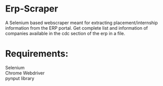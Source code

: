 # Erp-Scraper
A Selenium based webscraper meant for extracting placement/internship information from the ERP portal. Get complete list and information of companies available in the cdc section of the erp in a file.

# Requirements:
Selenium<br>
Chrome Webdriver<br>
pynput library<br>
